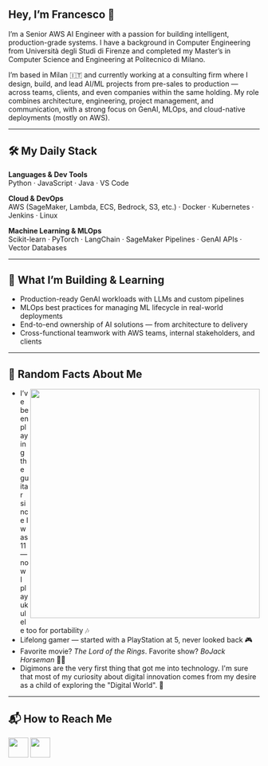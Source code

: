 ## Hey, I’m Francesco 👋

I’m a Senior AWS AI Engineer with a passion for building intelligent, production-grade systems. I have a background in Computer Engineering from Università degli Studi di Firenze and completed my Master’s in Computer Science and Engineering at Politecnico di Milano.

I’m based in Milan 🇮🇹 and currently working at a consulting firm where I design, build, and lead AI/ML projects from pre-sales to production — across teams, clients, and even companies within the same holding. My role combines architecture, engineering, project management, and communication, with a strong focus on GenAI, MLOps, and cloud-native deployments (mostly on AWS).

---

## 🛠️ My Daily Stack

**Languages & Dev Tools**  
Python · JavaScript · Java · VS Code

**Cloud & DevOps**  
AWS (SageMaker, Lambda, ECS, Bedrock, S3, etc.) · Docker · Kubernetes · Jenkins · Linux

**Machine Learning & MLOps**  
Scikit-learn · PyTorch · LangChain · SageMaker Pipelines · GenAI APIs · Vector Databases

---

## 🚧 What I’m Building & Learning

- Production-ready GenAI workloads with LLMs and custom pipelines  
- MLOps best practices for managing ML lifecycle in real-world deployments  
- End-to-end ownership of AI solutions — from architecture to delivery  
- Cross-functional teamwork with AWS teams, internal stakeholders, and clients

---

## 🎸 Random Facts About Me

<img align="right" src="https://i.pinimg.com/originals/3e/db/d3/3edbd3a875298663a46f555c7f54fa73.gif" width="460px">

- I’ve been playing the guitar since I was 11 — now I play ukulele too for portability 🎶  
- Lifelong gamer — started with a PlayStation at 5, never looked back 🎮  
- Favorite movie? *The Lord of the Rings*. Favorite show? *BoJack Horseman* 🐴🍾  
- Digimons are the very first thing that got me into technology. I'm sure that most of my curiosity about digital innovation comes from my desire as a child of exploring the "Digital World". 👾

---

## 📬 How to Reach Me

[<img src="https://img.icons8.com/dusk/64/000000/linkedin.png" width="40px">](https://www.linkedin.com/in/francesco-amorosini-7476a5199/)
[<img src="https://img.icons8.com/dusk/64/000000/send-mass-email.png" width="40px">](mailto:francesco.amorosini25@gmail.com)
